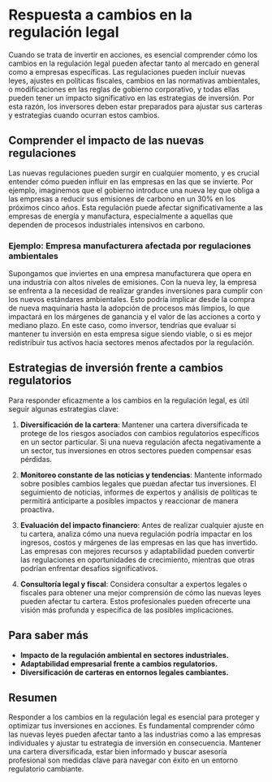 # Respuesta a cambios en la regulación legal

Cuando se trata de invertir en acciones, es esencial comprender cómo los cambios en la regulación legal pueden afectar tanto al mercado en general como a empresas específicas. Las regulaciones pueden incluir nuevas leyes, ajustes en políticas fiscales, cambios en las normativas ambientales, o modificaciones en las reglas de gobierno corporativo, y todas ellas pueden tener un impacto significativo en las estrategias de inversión. Por esta razón, los inversores deben estar preparados para ajustar sus carteras y estrategias cuando ocurran estos cambios.

## Comprender el impacto de las nuevas regulaciones

Las nuevas regulaciones pueden surgir en cualquier momento, y es crucial entender cómo pueden influir en las empresas en las que se invierte. Por ejemplo, imaginemos que el gobierno introduce una nueva ley que obliga a las empresas a reducir sus emisiones de carbono en un 30% en los próximos cinco años. Esta regulación puede afectar significativamente a las empresas de energía y manufactura, especialmente a aquellas que dependen de procesos industriales intensivos en carbono.

### Ejemplo: Empresa manufacturera afectada por regulaciones ambientales

Supongamos que inviertes en una empresa manufacturera que opera en una industria con altos niveles de emisiones. Con la nueva ley, la empresa se enfrenta a la necesidad de realizar grandes inversiones para cumplir con los nuevos estándares ambientales. Esto podría implicar desde la compra de nueva maquinaria hasta la adopción de procesos más limpios, lo que impactará en los márgenes de ganancia y el valor de las acciones a corto y mediano plazo. En este caso, como inversor, tendrías que evaluar si mantener tu inversión en esta empresa sigue siendo viable, o si es mejor redistribuir tus activos hacia sectores menos afectados por la regulación.

## Estrategias de inversión frente a cambios regulatorios

Para responder eficazmente a los cambios en la regulación legal, es útil seguir algunas estrategias clave:

1. **Diversificación de la cartera**: Mantener una cartera diversificada te protege de los riesgos asociados con cambios regulatorios específicos en un sector particular. Si una nueva regulación afecta negativamente a un sector, tus inversiones en otros sectores pueden compensar esas pérdidas.

2. **Monitoreo constante de las noticias y tendencias**: Mantente informado sobre posibles cambios legales que puedan afectar tus inversiones. El seguimiento de noticias, informes de expertos y análisis de políticas te permitirá anticiparte a posibles impactos y reaccionar de manera proactiva.

3. **Evaluación del impacto financiero**: Antes de realizar cualquier ajuste en tu cartera, analiza cómo una nueva regulación podría impactar en los ingresos, costos y márgenes de las empresas en las que has invertido. Las empresas con mejores recursos y adaptabilidad pueden convertir las regulaciones en oportunidades de crecimiento, mientras que otras podrían enfrentar desafíos significativos.

4. **Consultoría legal y fiscal**: Considera consultar a expertos legales o fiscales para obtener una mejor comprensión de cómo las nuevas leyes pueden afectar tu cartera. Estos profesionales pueden ofrecerte una visión más profunda y específica de las posibles implicaciones.

## Para saber más

- **Impacto de la regulación ambiental en sectores industriales.**
- **Adaptabilidad empresarial frente a cambios regulatorios.**
- **Diversificación de carteras en entornos legales cambiantes.**

## Resumen

Responder a los cambios en la regulación legal es esencial para proteger y optimizar tus inversiones en acciones. Es fundamental comprender cómo las nuevas leyes pueden afectar tanto a las industrias como a las empresas individuales y ajustar tu estrategia de inversión en consecuencia. Mantener una cartera diversificada, estar bien informado y buscar asesoría profesional son medidas clave para navegar con éxito en un entorno regulatorio cambiante.